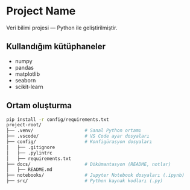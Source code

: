 # Project Name

Veri bilimi projesi — Python ile geliştirilmiştir.

## Kullandığım kütüphaneler

- numpy
- pandas
- matplotlib
- seaborn
- scikit-learn

## Ortam oluşturma

```bash
pip install -r config/requirements.txt
project-root/
├── .venv/                   # Sanal Python ortamı
├── .vscode/                 # VS Code ayar dosyaları
├── config/                  # Konfigürasyon dosyaları
│   ├── .gitignore
│   ├── .pylintrc
│   ├── requirements.txt
├── docs/                    # Dökümantasyon (README, notlar)
│   ├── README.md
├── notebooks/               # Jupyter Notebook dosyaları (.ipynb)
├── src/                     # Python kaynak kodları (.py)
